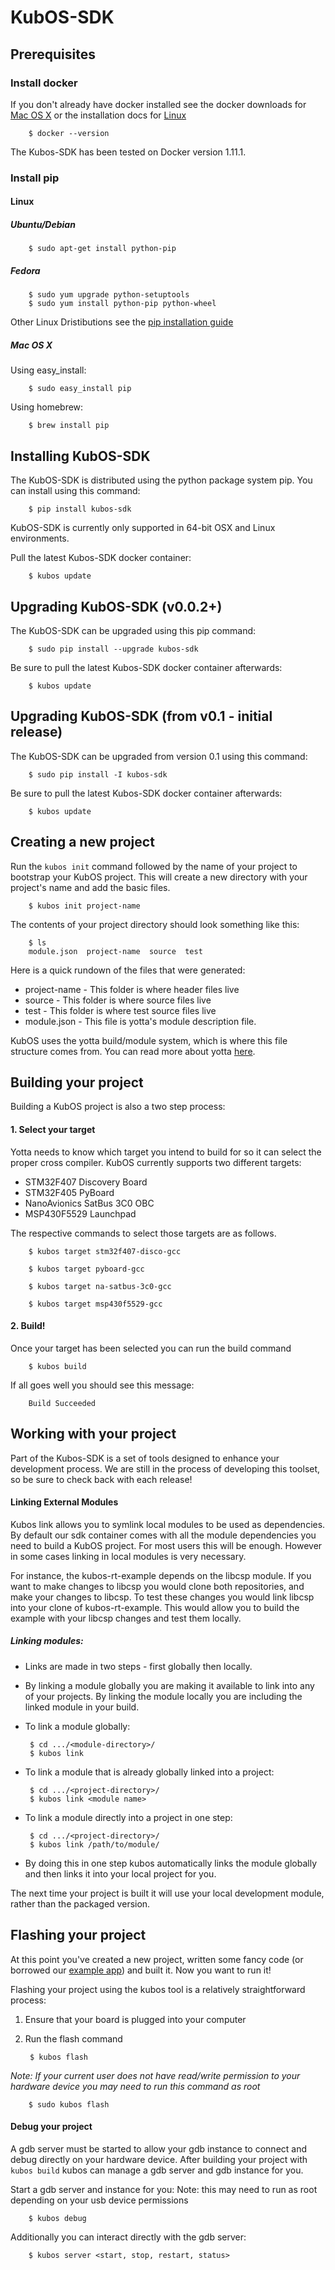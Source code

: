 # KubOS-SDK

## Prerequisites

### Install docker

If you don't already have docker installed see the docker downloads for [Mac OS X](https://www.docker.com/products/docker-toolbox) or the installation docs for [Linux](https://docs.docker.com/engine/installation/)

		$ docker --version

The Kubos-SDK has been tested on Docker version 1.11.1.

### Install pip

#### Linux
##### Ubuntu/Debian

		$ sudo apt-get install python-pip

##### Fedora

		$ sudo yum upgrade python-setuptools
		$ sudo yum install python-pip python-wheel


Other Linux Dristibutions see the  [pip installation guide](http://python-packaging-user-guide.readthedocs.io/en/latest/install_requirements_linux/)

##### Mac OS X

Using easy_install:

		$ sudo easy_install pip

Using homebrew:

		$ brew install pip


## Installing KubOS-SDK

The KubOS-SDK is distributed using the python package system pip. You can install using this command:

		$ pip install kubos-sdk

KubOS-SDK is currently only supported in 64-bit OSX and Linux environments.

Pull the latest Kubos-SDK docker container:

		$ kubos update

## Upgrading KubOS-SDK (v0.0.2+)

The KubOS-SDK can be upgraded using this pip command:

		$ sudo pip install --upgrade kubos-sdk

Be sure to pull the latest Kubos-SDK docker container afterwards:

		$ kubos update

## <a name="upgrading"></a>Upgrading KubOS-SDK (from v0.1 - initial release)

The KubOS-SDK can be upgraded from version 0.1 using this command:

		$ sudo pip install -I kubos-sdk

Be sure to pull the latest Kubos-SDK docker container afterwards:

		$ kubos update

## Creating a new project

Run the `kubos init` command followed by the name of your project to bootstrap your KubOS project. This will create a new directory with your project's name and add the basic files.

		$ kubos init project-name

The contents of your project directory should look something like this:

		$ ls
		module.json  project-name  source  test

Here is a quick rundown of the files that were generated:

 * project-name - This folder is where header files live
 * source - This folder is where source files live
 * test - This folder is where test source files live
 * module.json - This file is yotta's module description file.

KubOS uses the yotta build/module system, which is where this file structure comes from. You can read more about yotta [here](http://yottadocs.mbed.com/).


## Building your project

Building a KubOS project is also a two step process:

#### 1. Select your target

Yotta needs to know which target you intend to build for so it can select the proper cross compiler. KubOS currently supports two different targets:

 * STM32F407 Discovery Board
 * STM32F405 PyBoard
 * NanoAvionics SatBus 3C0 OBC
 * MSP430F5529 Launchpad

The respective commands to select those targets are as follows.

		$ kubos target stm32f407-disco-gcc

		$ kubos target pyboard-gcc

		$ kubos target na-satbus-3c0-gcc

		$ kubos target msp430f5529-gcc

#### 2. Build!

Once your target has been selected you can run the build command

		$ kubos build

If all goes well you should see this message:

		Build Succeeded

## Working with your project

Part of the Kubos-SDK is a set of tools designed to enhance your development process. We are still in the process of developing this toolset, so be sure to check back with each release!

#### Linking External Modules

Kubos link allows you to symlink local modules to be used as dependencies. By default our sdk container comes with all the module dependencies you need to build a KubOS project. For most users this will be enough. However in some cases linking in local modules is very necessary.

For instance, the kubos-rt-example depends on the libcsp module. If you want to make changes to libcsp you would clone both repositories, and make your changes to libcsp. To test these changes you would link libcsp into your clone of kubos-rt-example. This would allow you to build the example with your libcsp changes and test them locally.

##### Linking modules:

 * Links are made in two steps - first globally then locally.

 * By linking a module globally you are making it available to link into any of your projects. By linking the module locally you are including the linked module in your build.

 * To link a module globally:

		$ cd .../<module-directory>/
		$ kubos link

 * To link a module that is already globally linked into a project:

		$ cd .../<project-directory>/
		$ kubos link <module name>

 * To link a module directly into a project in one step:

		$ cd .../<project-directory>/
		$ kubos link /path/to/module/

 * By doing this in one step kubos automatically links the module globally and then links it into your local project for you.

The next time your project is built it will use your local development module, rather than the packaged version.


## Flashing your project

At this point you've created a new project, written some fancy code (or borrowed our [example app](https://github.com/openkosmosorg/kubos-rt-example)) and built it. Now you want to run it!

Flashing your project using the kubos tool is a relatively straightforward process:

1. Ensure that your board is plugged into your computer

2. Run the flash command

		$ kubos flash

*Note: If your current user does not have read/write permission to your hardware device you may need to run this command as root*

		$ sudo kubos flash

#### Debug your project

A gdb server must be started to allow your gdb instance to connect and debug directly on your hardware device.
After building your project with `kubos build` kubos can manage a gdb server and gdb instance for you.

Start a gdb server and instance for you:
Note: this may need to run as root depending on your usb device permissions

		$ kubos debug

Additionally you can interact directly with the gdb server:

		$ kubos server <start, stop, restart, status>
